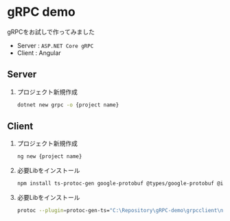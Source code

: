 # gRPC demo

gRPCをお試しで作ってみました

- Server : `ASP.NET Core gRPC`
- Client : Angular

## Server

1. プロジェクト新規作成
    ```bash
    dotnet new grpc -o {project name}
    ```

## Client

1. プロジェクト新規作成
    ```bash
    ng new {project name}
    ```

2. 必要Libをインストール
    ```bash
    npm install ts-protoc-gen google-protobuf @types/google-protobuf @improbable-eng/grpc-web grpc protoc
    ```

3. 必要Libをインストール
    ```bash
    protoc --plugin=protoc-gen-ts="C:\Repository\gRPC-demo\grpcclient\node_modules\.bin\protoc-gen-ts.cmd" --js_out="import_style=commonjs,binary:src/app/generated" --ts_out="service=grpc-web:src/app/generated" src/app/protos/greet.proto
    ````
